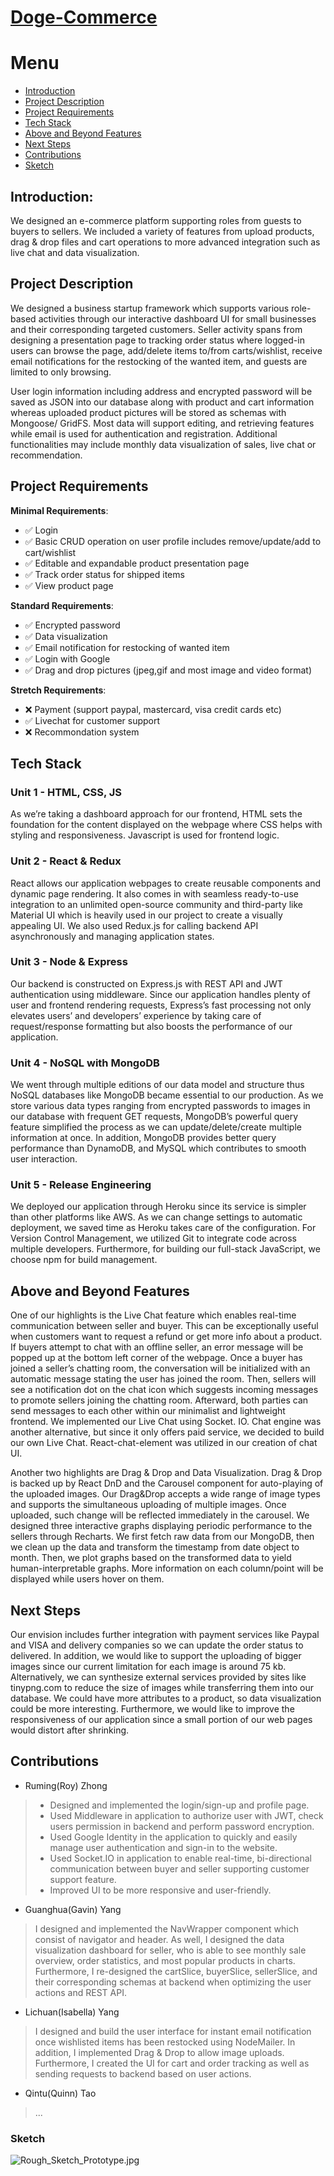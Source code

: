 # [Doge-Commerce](https://dogecom.herokuapp.com)


# Menu
- [Introduction](#introduction)
- [Project Description](#project-description)
- [Project Requirements](#project-requirements)
- [Tech Stack](#tech-stack)
- [Above and Beyond Features](#above-and-beyond-features)
- [Next Steps](#next-steps)
- [Contributions](#contributions)
- [Sketch](#sketch)

## Introduction: 
We designed an e-commerce platform supporting roles from guests to buyers to sellers. We included a variety of features from upload products, drag & drop files and cart operations to more advanced integration such as live chat and data visualization.

## Project Description
We designed a business startup framework which supports various role-based activities through our interactive dashboard UI for small businesses and their corresponding targeted customers. Seller activity spans from designing a presentation page to tracking order status where logged-in users can browse the page, add/delete items to/from carts/wishlist, receive email notifications for the restocking of the wanted item, and guests are limited to only browsing.

User login information including address and encrypted password will be saved as JSON into our database along with product and cart information whereas uploaded product pictures will be stored as schemas with Mongoose/ GridFS. Most data will support editing, and retrieving features while email is used for authentication and registration. Additional functionalities may include monthly data visualization of sales, live chat or recommendation.

## Project Requirements
**Minimal Requirements**:
- ✅ Login
- ✅ Basic CRUD operation on user profile includes remove/update/add to cart/wishlist 
- ✅ Editable and expandable product presentation page 
- ✅ Track order status for shipped items
- ✅ View product page 

**Standard Requirements**:
- ✅ Encrypted password 
- ✅ Data visualization
- ✅ Email notification for restocking of wanted item
- ✅ Login with Google
- ✅ Drag and drop pictures (jpeg,gif and most image and video format)

**Stretch Requirements**:
- ❌ Payment (support paypal, mastercard, visa credit cards etc) 
- ✅ Livechat for customer support 
- ❌ Recommondation system 
## Tech Stack
  ### Unit 1 - HTML, CSS, JS
As we’re taking a dashboard approach for our frontend, HTML sets the foundation for the content displayed on the webpage where CSS helps with styling and responsiveness. Javascript is used for frontend logic.


  ### Unit 2 - React & Redux
React allows our application webpages to create reusable components and dynamic page rendering. It also comes in with seamless ready-to-use integration to an unlimited open-source community and third-party like Material UI which is heavily used in our project to create a visually appealing UI. We also used Redux.js for calling backend API asynchronously and managing application states. 

  ### Unit 3 - Node & Express
Our backend is constructed on Express.js with REST API and JWT authentication using middleware. Since our application handles plenty of user and frontend rendering requests, Express’s fast processing not only elevates users’ and developers’ experience by taking care of request/response formatting but also boosts the performance of our application. 

  ### Unit 4 - NoSQL with MongoDB
We went through multiple editions of our data model and structure thus NoSQL databases like MongoDB became essential to our production.  As we store various data types ranging from encrypted passwords to images in our database with frequent GET requests, MongoDB’s powerful query feature simplified the process as we can update/delete/create multiple information at once. In addition, MongoDB provides better query performance than DynamoDB, and MySQL which contributes to smooth user interaction.

  ### Unit 5 - Release Engineering
We deployed our application through Heroku since its service is simpler than other platforms like AWS. As we can change settings to automatic deployment, we saved time as Heroku takes care of the configuration. For Version Control Management, we utilized Git to integrate code across multiple developers. Furthermore, for building our full-stack JavaScript, we choose npm for build management. 
  
## Above and Beyond Features
One of our highlights is the Live Chat feature which enables real-time communication between seller and buyer. This can be exceptionally useful when customers want to request a refund or get more info about a product. If buyers attempt to chat with an offline seller, an error message will be popped up at the bottom left corner of the webpage. Once a buyer has joined a seller’s chatting room, the conversation will be initialized with an automatic message stating the user has joined the room. Then,  sellers will see a notification dot on the chat icon which suggests incoming messages to promote sellers joining the chatting room. Afterward, both parties can send messages to each other within our minimalist and lightweight frontend.
We implemented our Live Chat using Socket. IO. Chat engine was another alternative, but since it only offers paid service, we decided to build our own Live Chat.  React-chat-element was utilized in our creation of chat UI. 

Another two highlights are Drag & Drop and Data Visualization. Drag & Drop is backed up by React DnD and the Carousel component for auto-playing of the uploaded images. Our Drag&Drop accepts a wide range of image types and supports the simultaneous uploading of multiple images.  Once uploaded, such change will be reflected immediately in the carousel. We designed three interactive graphs displaying periodic performance to the sellers through Recharts. We first fetch raw data from our MongoDB, then we clean up the data and transform the timestamp from date object to month. Then, we plot graphs based on the transformed data to yield human-interpretable graphs. More information on each column/point will be displayed while users hover on them.

## Next Steps
Our envision includes further integration with payment services like Paypal and VISA and delivery companies so we can update the order status to delivered. In addition, we would like to support the uploading of bigger images since our current limitation for each image is around 75 kb. Alternatively, we can synthesize external services provided by sites like tinypng.com to reduce the size of images while transferring them into our database. We could have more attributes to a product, so data visualization could be more interesting. Furthermore, we would like to improve the responsiveness of our application since a small portion of our web pages would distort after shrinking. 
## Contributions
- Ruming(Roy) Zhong 
> - Designed and implemented the login/sign-up and profile page.
> - Used Middleware in application to authorize user with JWT, check users permission in backend and perform password encryption.
> - Used Google Identity in the application to quickly and easily manage user authentication and sign-in to the website.
> - Used Socket.IO in application to enable real-time, bi-directional communication between buyer and seller supporting customer support feature.
> - Improved UI to be more responsive and user-friendly.
- Guanghua(Gavin) Yang
> I designed and implemented the NavWrapper component which consist of navigator and header. As well, I designed the data visualization dashboard for seller, who is able to see monthly sale overview, order statistics, and most popular products in charts. Furthermore, I re-designed the cartSlice, buyerSlice, sellerSlice, and their corresponding schemas at backend when optimizing the user actions and REST API.
- Lichuan(Isabella) Yang
> I designed and build the user interface for instant email notification once wishlisted items has been restocked using NodeMailer. In addition, I implemented Drag & Drop to allow image uploads. Furthermore, I created the UI for cart and order tracking as well as sending requests to backend based on user actions.
- Qintu(Quinn) Tao
> ...


### Sketch 
![Rough_Sketch_Prototype.jpg](./doc/Rough_Sketch_Prototype.jpg)


